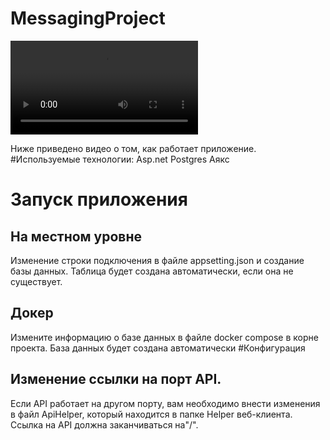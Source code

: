 # MessagingProject

<video src="https://drive.google.com/uc?export=download&id=14KknKve3pMJpAls8mHyMA1rHmUdlV-qz" autoplay > </video>

Ниже приведено видео о том, как работает приложение.
#Используемые технологии:
Asp.net
Postgres
Аякс
# Запуск приложения
## На местном уровне
Изменение строки подключения в файле appsetting.json и создание базы данных. Таблица будет создана автоматически, если она не существует.
## Докер
Измените информацию о базе данных в файле docker compose в корне проекта. База данных будет создана автоматически 
#Конфигурация
## Изменение ссылки на порт API.
Если API работает на другом порту, вам необходимо внести изменения в файл ApiHelper, который находится в папке Helper веб-клиента. Ссылка на API должна заканчиваться на"/".